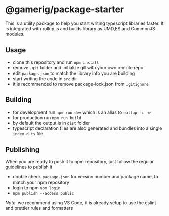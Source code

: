 # @gamerig/package-starter

This is a utility package to help you start writing typescript libraries faster. It is integrated with rollup.js and builds library as UMD,ES and CommonJS modules.

## Usage

- clone this repository and run `npm install`
- remove `.git` folder and initialize git with your own remote repo
- edit `package.json` to match the library info you are building
- start writing the code in `src` dir
- it is recommended to remove package-lock.json from `.gitignore`

## Building

- for development run `npm run dev` which is an alias to `rollup -c -w`
- for production run `npm run build`
- by default the output is in `dist` folder
- typescript declaration files are also generated and bundles into a single `index.d.ts` file

## Publishing

When you are ready to push it to npm repository, just follow the regular guidelines to publish it

- double check `package.json` for version number and package name, to match your npm repository
- login to npm `npm login`
- `npm publish --access public`

_Note_: we recommend using VS Code, it is already setup to use the eslint and prettier rules and formatters
